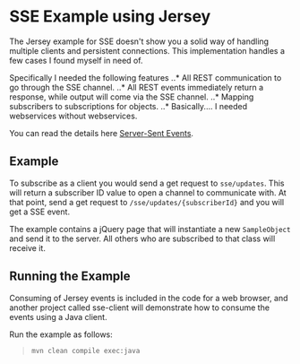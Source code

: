 SSE Example using Jersey
===================================

The Jersey example for SSE doesn't show you a solid way of handling multiple clients and persistent connections. 
This implementation handles a few cases I found myself in need of. 

Specifically I needed the following features 
..* All REST communication to go through the SSE channel. 
..* All REST events immediately return a response, while output will come via the SSE channel. 
..* Mapping subscribers to subscriptions for objects. 
..* Basically.... I needed webservices without webservices.

You can read the details here
[Server-Sent Events](https://jersey.java.net/documentation/latest/sse.html).



Example
--------
To subscribe as a client you would send a get request to `sse/updates`. This will return a 
subscriber ID value to open a channel to communicate with. At that point, send a get request to 
`/sse/updates/{subscriberId}` and you will get a SSE event. 

The example contains a jQuery page that will instantiate a new `SampleObject` and send it to the 
server. All others who are subscribed to that class will receive it. 

Running the Example
-------------------

Consuming of Jersey events is included in the code for a web browser, and another project called 
sse-client will demonstrate how to consume the events using a Java client. 

Run the example as follows:

>     mvn clean compile exec:java